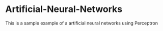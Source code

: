 # Artificial-Neural-Networks
This is a sample example of a artificial neural networks using Perceptron
